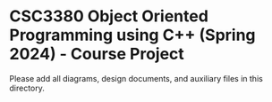 # CSC3380 Object Oriented Programming using C++ (Spring 2024) - Course Project

Please add all diagrams, design documents, and auxiliary files in this directory.
